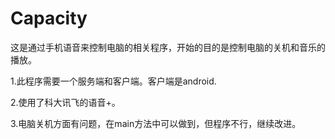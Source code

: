 Capacity
========

这是通过手机语音来控制电脑的相关程序，开始的目的是控制电脑的关机和音乐的播放。

1.此程序需要一个服务端和客户端。客户端是android.

2.使用了科大讯飞的语音+。

3.电脑关机方面有问题，在main方法中可以做到，但程序不行，继续改进。

